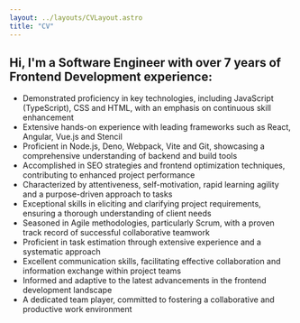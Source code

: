 ```yaml
---
layout: ../layouts/CVLayout.astro
title: "CV"
---
```


## Hi, I'm a Software Engineer with over 7 years of Frontend Development experience:

- Demonstrated proficiency in key technologies, including JavaScript (TypeScript), CSS and HTML, with an emphasis on continuous skill enhancement
- Extensive hands-on experience with leading frameworks such as React, Angular, Vue.js and Stencil
- Proficient in Node.js, Deno, Webpack, Vite and Git, showcasing a comprehensive understanding of backend and build tools
- Accomplished in SEO strategies and frontend optimization techniques, contributing to enhanced project performance
- Characterized by attentiveness, self-motivation, rapid learning agility and a purpose-driven approach to tasks
- Exceptional skills in eliciting and clarifying project requirements, ensuring a thorough understanding of client needs
- Seasoned in Agile methodologies, particularly Scrum, with a proven track record of successful collaborative teamwork
- Proficient in task estimation through extensive experience and a systematic approach
- Excellent communication skills, facilitating effective collaboration and information exchange within project teams
- Informed and adaptive to the latest advancements in the frontend development landscape
- A dedicated team player, committed to fostering a collaborative and productive work environment
